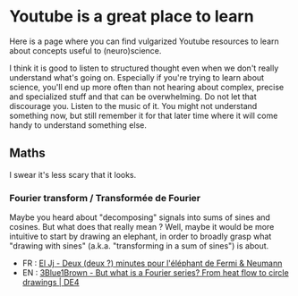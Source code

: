 # Youtube is a great place to learn

Here is a page where you can find vulgarized Youtube resources to learn about concepts useful to (neuro)science.

I think it is good to listen to structured thought even when we don't really understand what's going on. Especially if you're trying to learn about science, you'll end up more often than not hearing about complex, precise and specialized stuff and that can be overwhelming. Do not let that discourage you. Listen to the music of it. You might not understand something now, but still remember it for that later time where it will come handy to understand something else.

## Maths
I swear it's less scary that it looks.

### Fourier transform / Transformée de Fourier
Maybe you heard about "decomposing" signals into sums of sines and cosines. But what does that really mean ? Well, maybe it would be more intuitive to start by drawing an elephant, in order to broadly grasp what "drawing with sines" (a.k.a. "transforming in a sum of sines") is about.
- FR : [El Jj - Deux (deux ?) minutes pour l'éléphant de Fermi & Neumann](https://youtu.be/uazPP0ny3XQ)
- EN : [3Blue1Brown - But what is a Fourier series? From heat flow to circle drawings | DE4](https://youtu.be/r6sGWTCMz2k)
